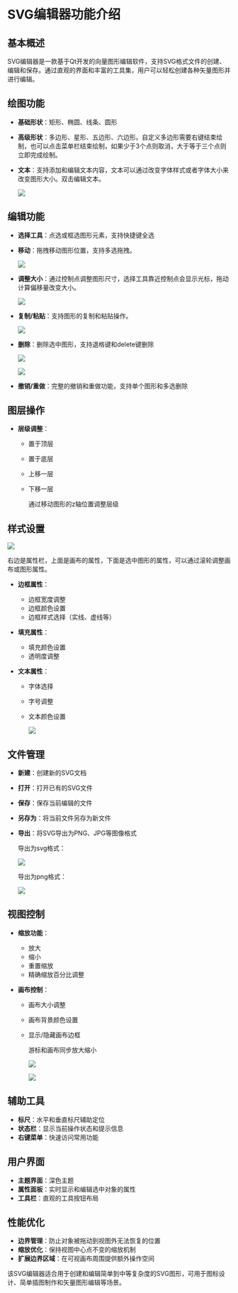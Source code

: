 # SVG编辑器功能介绍

## 基本概述

SVG编辑器是一款基于Qt开发的向量图形编辑软件，支持SVG格式文件的创建、编辑和保存。通过直观的界面和丰富的工具集，用户可以轻松创建各种矢量图形并进行编辑。

## 绘图功能

- **基础形状**：矩形、椭圆、线条、圆形

- **高级形状**：多边形、星形、五边形、六边形。自定义多边形需要右键结束绘制，也可以点击菜单栏结束绘制，如果少于3个点则取消，大于等于三个点则立即完成绘制。

- **文本**：支持添加和编辑文本内容，文本可以通过改变字体样式或者字体大小来改变图形大小。双击编辑文本。

  ![](images/1.png)

## 编辑功能

- **选择工具**：点选或框选图形元素，支持快捷键全选

- **移动**：拖拽移动图形位置，支持多选拖拽。

  ![](images/2.png)

- **调整大小**：通过控制点调整图形尺寸，选择工具靠近控制点会显示光标，拖动计算偏移量改变大小。

  ![](images/3.png)

- **复制/粘贴**：支持图形的复制和粘贴操作。

  ![](images/4.png)

- **删除**：删除选中图形，支持退格键和delete键删除

  ![](images/6.png)

  ![](images/7.png)

- **撤销/重做**：完整的撤销和重做功能，支持单个图形和多选删除

## 图层操作

- **层级调整**：

  - 置于顶层

  - 置于底层

  - 上移一层

  - 下移一层

    通过移动图形的z轴位置调整层级

## 样式设置

![](images/8.png)

右边是属性栏，上面是画布的属性，下面是选中图形的属性，可以通过滚轮调整画布或图形属性。

- **边框属性**：

  - 边框宽度调整
  - 边框颜色设置
  - 边框样式选择（实线、虚线等）

- **填充属性**：

  - 填充颜色设置
  - 透明度调整

- **文本属性**：

  - 字体选择

  - 字号调整

  - 文本颜色设置

    ![](images/9.png)

## 文件管理

- **新建**：创建新的SVG文档

- **打开**：打开已有的SVG文件

- **保存**：保存当前编辑的文件

- **另存为**：将当前文件另存为新文件

- **导出**：将SVG导出为PNG、JPG等图像格式

  导出为svg格式：

  ![](images/10.png)

  导出为png格式：

  ![](images/11.png)

## 视图控制

- **缩放功能**：

  - 放大
  - 缩小
  - 重置缩放
  - 精确缩放百分比调整

- **画布控制**：

  - 画布大小调整

  - 画布背景颜色设置

  - 显示/隐藏画布边框

    游标和画布同步放大缩小

    ![](images/12.png)

    ![](images/13.png)

## 辅助工具

- **标尺**：水平和垂直标尺辅助定位
- **状态栏**：显示当前操作状态和提示信息
- **右键菜单**：快速访问常用功能

## 用户界面

- **主题界面**：深色主题
- **属性面板**：实时显示和编辑选中对象的属性
- **工具栏**：直观的工具按钮布局

## 性能优化

- **边界管理**：防止对象被拖动到视图外无法恢复的位置
- **缩放优化**：保持视图中心点不变的缩放机制
- **扩展边界区域**：在可视画布周围提供额外操作空间

该SVG编辑器适合用于创建和编辑简单到中等复杂度的SVG图形，可用于图标设计、简单插图制作和矢量图形编辑等场景。
